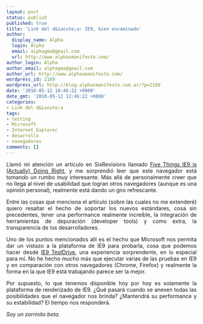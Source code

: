 ```yaml
---
layout: post
status: publish
published: true
title: 'Link del d&iacute;a: IE9, bien encaminado'
author:
  display_name: Alpha
  login: Alpha
  email: alphagma@gmail.com
  url: http://www.alphasmanifesto.com/
author_login: Alpha
author_email: alphagma@gmail.com
author_url: http://www.alphasmanifesto.com/
wordpress_id: 2109
wordpress_url: http://blog.alphasmanifesto.com.ar/?p=2109
date: '2010-05-12 10:46:22 +0000'
date_gmt: '2010-05-12 12:46:22 +0000'
categories:
- Link del d&iacute;a
tags:
- testing
- Microsoft
- Internet Explorer
- desarrollo
- navegadores
comments: []
---
```

<p style="text-align: justify;">Llam&oacute; mi atenci&oacute;n un art&iacute;culo en SixRevisions llamado <a href="http://sixrevisions.com/web-development/five-things-ie9-is-actually-doing-right/">Five Things IE9 is (Actually) Doing Right</a>, y me sorprendi&oacute; leer que este navegador est&aacute; tomando un rumbo muy interesante. M&aacute;s all&aacute; de personalmente creer que no llega al nivel de usabilidad que logran otros navegadores (aunque es una opini&oacute;n personal), realmente est&aacute; dando un giro refrescante.</p>
<p style="text-align: justify;">Entre las cosas que menciona el art&iacute;culo (sobre las cuales no me extender&eacute;) quiero resaltar el hecho de soportar los nuevos est&aacute;ndares, cosa sin precedentes, tener una performance realmente incre&iacute;ble, la integraci&oacute;n de herramientas de depuraci&oacute;n (developer tools) y como extra, la transparencia de los desarrolladores.</p>
<p style="text-align: justify;">Uno de los puntos mencionados all&iacute; es el hecho que Microsoft nos permita dar un vistazo a la plataforma de IE9 para probarla, cosa que podemos hacer desde <a href="http://ie.microsoft.com/testdrive/Default.html">IE9 TestDrive</a>, una experiencia sorprendente, en lo especial para m&iacute;. No he hecho mucho m&aacute;s que ejecutar varias de las pruebas en IE9 y en comparaci&oacute;n con otros navegadores (Chrome, Firefox) y realmente la forma en la que IE9 est&aacute; trabajando parece ser la mejor.</p>
<p style="text-align: justify;">Por supuesto, lo que tenemos disponible hoy por hoy es solamente la plataforma de renderizado de IE9. &iquest;Qu&eacute; pasar&aacute; cuando se anexen todas las posibilidades que el navegador nos brinda? &iquest;Mantendr&aacute; su performance y su estabilidad? El tiempo nos responder&aacute;.</p>
<p style="text-align: justify;"><em>Soy un zorrinito beta.</em></p>
